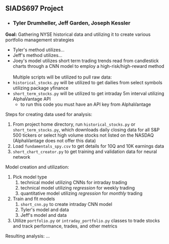 **<h2>SIADS697 Project</h2>**
* **<h3>Tyler Drumheller, Jeff Garden, Joseph Kessler</h3>**

<b>Goal:</b> Gathering NYSE historical data and utilizing it to create various portfolio management strategies
* Tyler's method utilizes...
* Jeff's method utilizes...
* Joey's model utilizes short term trading trends read from candlestick charts through a CNN model to employ a high-risk/high-reward method
<br></br>
Multiple scripts will be utilized to pull raw data:
* `historical_stocks.py` will be utilized to get dailies from select symbols utilizing package yfinance
* `short_term_stocks.py` will be utilized to get intraday 5m interval utilizing AlphaVantage API
  * to run this code you must have an API key from AlphaVantage

Steps for creating data used for analysis:
1. From project home directory, run `historical_stocks.py` or `short_term_stocks.py`, which downloads daily closing data for all S&P 500 tickers or select high volume stocks not listed on the NASDAQ (AlphaVantage does not offer this data)
2. Load `fundamentals_spy.csv` to get details for 10Q and 10K earnings data
3. `short_chart_creator.py` to get training and validation data for neural network

Model creation and utilization:
1. Pick model type
   1. technical model utilizing CNNs for intraday trading
   2. technical model utilizing *regression* for weekly trading
   3. quantitative model utilizing *regression* for *monthly* trading
2. Train and fit models
   1. `short_cnn.py` to create intraday CNN model
   2. Tyler's model and data
   3. Jeff's model and data
3. Utilize `portfolio.py` or `intraday_portfolio.py` classes to trade stocks and track performance, trades, and other metrics

Resulting analysis:
...

